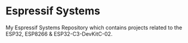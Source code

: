 # Espressif Systems
My Espressif Systems Repository which contains projects related to the ESP32, ESP8266 &amp; ESP32-C3-DevKitC-02.
